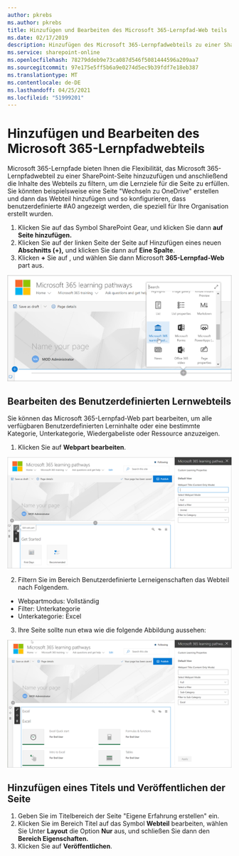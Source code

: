 ```yaml
---
author: pkrebs
ms.author: pkrebs
title: Hinzufügen und Bearbeiten des Microsoft 365-Lernpfad-Web teils
ms.date: 02/17/2019
description: Hinzufügen des Microsoft 365-Lernpfadwebteils zu einer SharePoint-Seite
ms.service: sharepoint-online
ms.openlocfilehash: 78279ddeb9e73ca087d546f5081444596a209aa7
ms.sourcegitcommit: 97e175e5ff5b6a9e0274d5ec9b39fdf7e18eb387
ms.translationtype: MT
ms.contentlocale: de-DE
ms.lasthandoff: 04/25/2021
ms.locfileid: "51999201"
---
```

# <a name="add-and-edit-the-microsoft-365-learning-pathways-web-part"></a>Hinzufügen und Bearbeiten des Microsoft 365-Lernpfadwebteils

Microsoft 365-Lernpfade bieten Ihnen die Flexibilität, das Microsoft 365-Lernpfadwebteil zu einer SharePoint-Seite hinzuzufügen und anschließend die Inhalte des Webteils zu filtern, um die Lernziele für die Seite zu erfüllen. Sie könnten beispielsweise eine Seite "Wechseln zu OneDrive" erstellen und dann das Webteil hinzufügen und so konfigurieren, dass benutzerdefinierte #A0 angezeigt werden, die speziell für Ihre Organisation erstellt wurden.

1.  Klicken Sie auf das Symbol SharePoint Gear, und klicken Sie dann **auf Seite hinzufügen.**
2.  Klicken Sie auf der linken Seite der Seite auf Hinzufügen eines neuen **Abschnitts (+),** und klicken Sie dann auf **Eine Spalte**.
3.  Klicken **+** Sie auf , und wählen Sie dann Microsoft **365-Lernpfad-Web** part aus. 

![cg-webpartadd.png](media/cg-webpartadd.png)

## <a name="edit-the-custom-learning-web-part"></a>Bearbeiten des Benutzerdefinierten Lernwebteils
Sie können das Microsoft 365-Lernpfad-Web part bearbeiten, um alle verfügbaren Benutzerdefinierten Lerninhalte oder eine bestimmte Kategorie, Unterkategorie, Wiedergabeliste oder Ressource anzuzeigen. 

1.  Klicken Sie auf **Webpart bearbeiten**.

![cg-webpartedit.png](media/cg-webpartedit.png)

2. Filtern Sie im Bereich Benutzerdefinierte Lerneigenschaften das Webteil nach Folgendem. 

- Webpartmodus: Vollständig
- Filter: Unterkategorie
- Unterkategorie: Excel

3. Ihre Seite sollte nun etwa wie die folgende Abbildung aussehen: 

![cg-webpartfilter.png](media/cg-webpartfilter.png)

## <a name="add-a-title-and-publish-the-page"></a>Hinzufügen eines Titels und Veröffentlichen der Seite
1. Geben Sie im Titelbereich der Seite "Eigene Erfahrung erstellen" ein.
2. Klicken Sie im Bereich Titel auf das Symbol **Webteil** bearbeiten, wählen Sie Unter **Layout** die Option **Nur** aus, und schließen Sie dann den **Bereich Eigenschaften.**
3. Klicken Sie auf **Veröffentlichen**.
